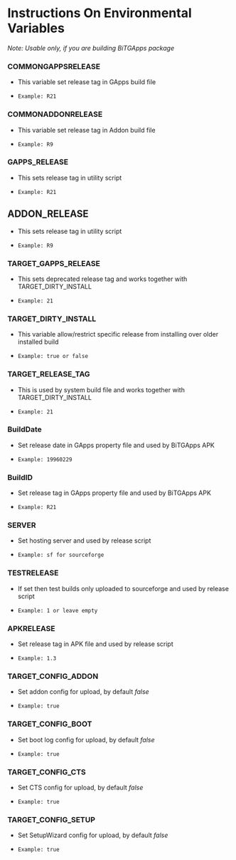 # Instructions On Environmental Variables

_Note: Usable only, if you are building BiTGApps package_

### COMMONGAPPSRELEASE

* This variable set release tag in GApps build file

* `Example: R21`

### COMMONADDONRELEASE

* This variable set release tag in Addon build file

* `Example: R9`

### GAPPS_RELEASE

* This sets release tag in utility script

* `Example: R21`

## ADDON_RELEASE

* This sets release tag in utility script

* `Example: R9`

### TARGET_GAPPS_RELEASE

* This sets deprecated release tag and works together with TARGET_DIRTY_INSTALL

* `Example: 21`

### TARGET_DIRTY_INSTALL

* This variable allow/restrict specific release from installing over older installed build

* `Example: true or false`

### TARGET_RELEASE_TAG

* This is used by system build file and works together with TARGET_DIRTY_INSTALL

* `Example: 21`

### BuildDate

* Set release date in GApps property file and used by BiTGApps APK

* `Example: 19960229`

### BuildID

* Set release tag in GApps property file and used by BiTGApps APK

* `Example: R21`

### SERVER

* Set hosting server and used by release script

* `Example: sf for sourceforge`

### TESTRELEASE

* If set then test builds only uploaded to sourceforge and used by release script

* `Example: 1 or leave empty`

### APKRELEASE

* Set release tag in APK file and used by release script

* `Example: 1.3`

### TARGET_CONFIG_ADDON

* Set addon config for upload, by default _false_

* `Example: true`

### TARGET_CONFIG_BOOT

* Set boot log config for upload, by default _false_

* `Example: true`

### TARGET_CONFIG_CTS

* Set CTS config for upload, by default _false_

* `Example: true`

### TARGET_CONFIG_SETUP

* Set SetupWizard config for upload, by default _false_

* `Example: true`
